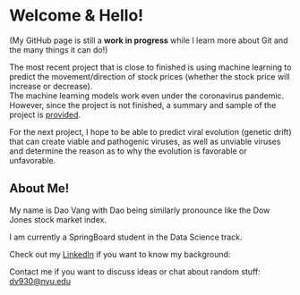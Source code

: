 # Welcome & Hello!

(My GitHub page is still a **work in progress** while I learn more about Git and the many things it can do!)

The most recent project that is close to finished is using machine learning to predict the movement/direction of stock prices (whether the stock price will increase or decrease). <br>
The machine learning models work even under the coronavirus pandemic. <br>
However, since the project is not finished, a summary and sample of the project is [provided](https://github.com/dao-v/Stock_Predictions). <br>


For the next project, I hope to be able to predict viral evolution (genetic drift) that can create viable and pathogenic viruses, as well as unviable viruses and determine the reason as to why the evolution is favorable or unfavorable.


## About Me!

My name is Dao Vang with Dao being similarly pronounce like the Dow Jones stock market index.

I am currently a SpringBoard student in the Data Science track.

Check out my [LinkedIn](https://www.linkedin.com/in/daovang) if you want to know my background:


Contact me if you want to discuss ideas or chat about random stuff:<br>
dv930@nyu.edu
